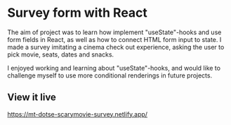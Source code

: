 # Survey form with React

The aim of project was to learn how implement "useState"-hooks and use form fields in React, as well as how to connect HTML form input to state. I made a survey imitating a cinema check out experience, asking the user to pick movie, seats, dates and snacks. 


I enjoyed working and learning about "useState"-hooks, and would like to challenge myself to use more conditional renderings in future projects. 


## View it live
https://mt-dotse-scarymovie-survey.netlify.app/
